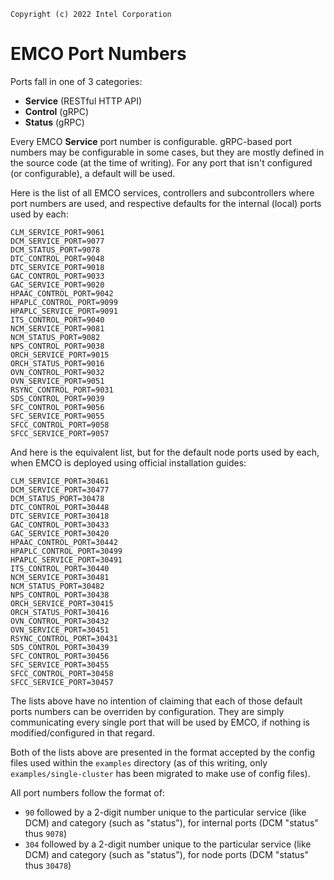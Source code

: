 ```
Copyright (c) 2022 Intel Corporation
```

# EMCO Port Numbers

Ports fall in one of 3 categories:

- **Service** (RESTful HTTP API)
- **Control** (gRPC)
- **Status** (gRPC)

Every EMCO **Service** port number is configurable. gRPC-based port numbers may be configurable in some cases, but they are mostly defined in the source code (at the time of writing).
For any port that isn't configured (or configurable), a default will be used.

Here is the list of all EMCO services, controllers and subcontrollers where port numbers are used, and respective defaults for the internal (local) ports used by each:

    CLM_SERVICE_PORT=9061
    DCM_SERVICE_PORT=9077
    DCM_STATUS_PORT=9078
    DTC_CONTROL_PORT=9048
    DTC_SERVICE_PORT=9018
    GAC_CONTROL_PORT=9033
    GAC_SERVICE_PORT=9020
    HPAAC_CONTROL_PORT=9042
    HPAPLC_CONTROL_PORT=9099
    HPAPLC_SERVICE_PORT=9091
    ITS_CONTROL_PORT=9040
    NCM_SERVICE_PORT=9081
    NCM_STATUS_PORT=9082
    NPS_CONTROL_PORT=9038
    ORCH_SERVICE_PORT=9015
    ORCH_STATUS_PORT=9016
    OVN_CONTROL_PORT=9032
    OVN_SERVICE_PORT=9051
    RSYNC_CONTROL_PORT=9031
    SDS_CONTROL_PORT=9039
    SFC_CONTROL_PORT=9056
    SFC_SERVICE_PORT=9055
    SFCC_CONTROL_PORT=9058
    SFCC_SERVICE_PORT=9057

And here is the equivalent list, but for the default node ports used by each, when EMCO is deployed using official installation guides:

    CLM_SERVICE_PORT=30461
    DCM_SERVICE_PORT=30477
    DCM_STATUS_PORT=30478
    DTC_CONTROL_PORT=30448
    DTC_SERVICE_PORT=30418
    GAC_CONTROL_PORT=30433
    GAC_SERVICE_PORT=30420
    HPAAC_CONTROL_PORT=30442
    HPAPLC_CONTROL_PORT=30499
    HPAPLC_SERVICE_PORT=30491
    ITS_CONTROL_PORT=30440
    NCM_SERVICE_PORT=30481
    NCM_STATUS_PORT=30482
    NPS_CONTROL_PORT=30438
    ORCH_SERVICE_PORT=30415
    ORCH_STATUS_PORT=30416
    OVN_CONTROL_PORT=30432
    OVN_SERVICE_PORT=30451
    RSYNC_CONTROL_PORT=30431
    SDS_CONTROL_PORT=30439
    SFC_CONTROL_PORT=30456
    SFC_SERVICE_PORT=30455
    SFCC_CONTROL_PORT=30458
    SFCC_SERVICE_PORT=30457


The lists above have no intention of claiming that each of those default ports numbers can be overriden by configuration. They are simply communicating every single port that will be used by EMCO, if nothing is modified/configured in that regard.

Both of the lists above are presented in the format accepted by the config files used within the `examples` directory (as of this writing, only `examples/single-cluster` has been migrated to make use of config files).

All port numbers follow the format of:

- `90` followed by a 2-digit number unique to the particular service (like DCM) and category (such as "status"), for internal ports (DCM "status" thus `9078`)
- `304` followed by a 2-digit number unique to the particular service (like DCM) and category (such as "status"), for node ports (DCM "status" thus `30478`)
